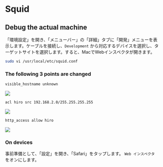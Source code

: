 # Squid

## Debug the actual machine

「環境設定」を開き、「メニューバー」の「詳細」タブに「開発」メニューを表示します。ケーブルを接続し、`Development` から対応するデバイスを選択し、ターゲットサイトを選択します。すると、MacでWebインスペクタが開きます。

```bash
sudo vi /usr/local/etc/squid.conf
```

### The following 3 points are changed

```bash
visible_hostname unknown
```

![](https://i.imgur.com/D9GZrZU.jpg)

```bash
acl hiro src 192.168.2.0/255.255.255.255
```

![](https://i.imgur.com/WrnFEaw.jpg)

```bash
http_access allow hiro
```

![](https://i.imgur.com/4VhRbcU.jpg)

### On devices

事前準備として、「設定」を開き、「Safari」をタップします。 `Web インスペクタ` をオンにします。

